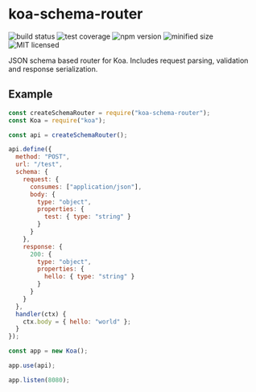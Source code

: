 # koa-schema-router

![build status](https://gitlab.com/rijx/koa-schema-router/badges/master/build.svg?style=flat) ![test coverage](https://gitlab.com/rijx/koa-schema-router/badges/master/coverage.svg?style=flat) ![npm version](https://img.shields.io/npm/v/koa-schema-router.svg) ![minified size](https://img.shields.io/bundlephobia/min/koa-schema-router.svg) ![MIT licensed](https://img.shields.io/npm/l/koa-schema-router.svg)

JSON schema based router for Koa. Includes request parsing, validation and response serialization.

## Example

```js
const createSchemaRouter = require("koa-schema-router");
const Koa = require("koa");

const api = createSchemaRouter();

api.define({
  method: "POST",
  url: "/test",
  schema: {
    request: {
      consumes: ["application/json"],
      body: {
        type: "object",
        properties: {
          test: { type: "string" }
        }
      }
    },
    response: {
      200: {
        type: "object",
        properties: {
          hello: { type: "string" }
        }
      }
    }
  },
  handler(ctx) {
    ctx.body = { hello: "world" };
  }
});

const app = new Koa();

app.use(api);

app.listen(8080);
```
